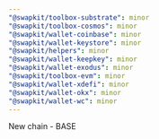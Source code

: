 ```yaml
---
"@swapkit/toolbox-substrate": minor
"@swapkit/toolbox-cosmos": minor
"@swapkit/wallet-coinbase": minor
"@swapkit/wallet-keystore": minor
"@swapkit/helpers": minor
"@swapkit/wallet-keepkey": minor
"@swapkit/wallet-exodus": minor
"@swapkit/toolbox-evm": minor
"@swapkit/wallet-xdefi": minor
"@swapkit/wallet-okx": minor
"@swapkit/wallet-wc": minor
---
```


New chain - BASE
